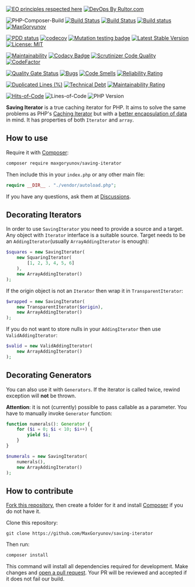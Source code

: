 [![EO principles respected here](https://www.elegantobjects.org/badge.svg)](https://www.elegantobjects.org)
[![DevOps By Rultor.com](http://www.rultor.com/b/MaxGoryunov/saving-iterator)](http://www.rultor.com/p/MaxGoryunov/saving-iterator)

![PHP-Composer-Build](https://github.com/MaxGoryunov/saving-iterator/actions/workflows/php.yml/badge.svg)
[![Build Status](https://app.travis-ci.com/MaxGoryunov/saving-iterator.svg?branch=master)](https://app.travis-ci.com/MaxGoryunov/saving-iterator)
[![Build Status](https://scrutinizer-ci.com/g/MaxGoryunov/saving-iterator/badges/build.png?b=master)](https://scrutinizer-ci.com/g/MaxGoryunov/saving-iterator/build-status/master)
[![Build status](https://ci.appveyor.com/api/projects/status/n4g8288u7u1xkj05/branch/master?svg=true)](https://ci.appveyor.com/project/MaxGoryunov/saving-iterator/branch/master)
[![MaxGoryunov](https://circleci.com/gh/MaxGoryunov/saving-iterator.svg?style=svg)](https://app.circleci.com/pipelines/github/MaxGoryunov/saving-iterator)

[![PDD status](https://www.0pdd.com/svg?name=MaxGoryunov/saving-iterator)](https://www.0pdd.com/p?name=MaxGoryunov/saving-iterator)
[![codecov](https://codecov.io/gh/MaxGoryunov/saving-iterator/branch/master/graph/badge.svg?token=KYRZ0UK8E8)](https://codecov.io/gh/MaxGoryunov/saving-iterator)
[![Mutation testing badge](https://img.shields.io/endpoint?style=flat&url=https%3A%2F%2Fbadge-api.stryker-mutator.io%2Fgithub.com%2FMaxGoryunov%2Fsaving-iterator%2Fmaster)](https://infection.github.io)
[![Latest Stable Version](http://poser.pugx.org/maxgoryunov/saving-iterator/v)](https://packagist.org/packages/maxgoryunov/saving-iterator)
[![License: MIT](https://img.shields.io/badge/License-MIT-blue.svg)](https://github.com/MaxGoryunov/saving-iterator/blob/master/LICENSE)

<!-- CC -> Qlty, does not support status badges yet -->
[![Maintainability](https://api.codeclimate.com/v1/badges/d721a5fca4901010520e/maintainability)](https://codeclimate.com/github/MaxGoryunov/saving-iterator/maintainability)
[![Codacy Badge](https://app.codacy.com/project/badge/Grade/993e91480dfa4239a780d5d7af528d30)](https://www.codacy.com/gh/MaxGoryunov/saving-iterator/dashboard?utm_source=github.com&amp;utm_medium=referral&amp;utm_content=MaxGoryunov/saving-iterator&amp;utm_campaign=Badge_Grade)
[![Scrutinizer Code Quality](https://scrutinizer-ci.com/g/MaxGoryunov/saving-iterator/badges/quality-score.png?b=master)](https://scrutinizer-ci.com/g/MaxGoryunov/saving-iterator/?branch=master)
[![CodeFactor](https://www.codefactor.io/repository/github/maxgoryunov/saving-iterator/badge)](https://www.codefactor.io/repository/github/maxgoryunov/saving-iterator)

[![Quality Gate Status](https://sonarcloud.io/api/project_badges/measure?project=MaxGoryunov_saving-iterator&metric=alert_status)](https://sonarcloud.io/summary/new_code?id=MaxGoryunov_saving-iterator)
[![Bugs](https://sonarcloud.io/api/project_badges/measure?project=MaxGoryunov_saving-iterator&metric=bugs)](https://sonarcloud.io/summary/new_code?id=MaxGoryunov_saving-iterator)
[![Code Smells](https://sonarcloud.io/api/project_badges/measure?project=MaxGoryunov_saving-iterator&metric=code_smells)](https://sonarcloud.io/summary/new_code?id=MaxGoryunov_saving-iterator)
[![Reliability Rating](https://sonarcloud.io/api/project_badges/measure?project=MaxGoryunov_saving-iterator&metric=reliability_rating)](https://sonarcloud.io/summary/new_code?id=MaxGoryunov_saving-iterator)

[![Duplicated Lines (%)](https://sonarcloud.io/api/project_badges/measure?project=MaxGoryunov_saving-iterator&metric=duplicated_lines_density)](https://sonarcloud.io/summary/new_code?id=MaxGoryunov_saving-iterator)
[![Technical Debt](https://sonarcloud.io/api/project_badges/measure?project=MaxGoryunov_saving-iterator&metric=sqale_index)](https://sonarcloud.io/summary/new_code?id=MaxGoryunov_saving-iterator)
[![Maintainability Rating](https://sonarcloud.io/api/project_badges/measure?project=MaxGoryunov_saving-iterator&metric=sqale_rating)](https://sonarcloud.io/summary/new_code?id=MaxGoryunov_saving-iterator)

[![Hits-of-Code](https://hitsofcode.com/github/MaxGoryunov/saving-iterator?branch=master)](https://hitsofcode.com/github/MaxGoryunov/saving-iterator/view)
![Lines-of-Code](https://tokei.rs/b1/github/MaxGoryunov/saving-iterator?branch=master)
![PHP Version](https://img.shields.io/packagist/php-v/MaxGoryunov/saving-iterator)

**Saving Iterator** is a true caching iterator for PHP. It aims to solve the same problems as PHP's [Caching Iterator](https://www.php.net/manual/ru/class.cachingiterator.php) but with a [better encapsulation of data](https://www.yegor256.com/2016/11/21/naked-data.html) in mind. It has properties of both `Iterator` and `array`.

## How to use

Require it with [Composer](https://getcomposer.org/download/):

```bash
composer require maxgoryunov/saving-iterator
```

Then include this in your `index.php` or any other main file:

```PHP
require __DIR__ . "./vendor/autoload.php";
```

If you have any questions, ask them at [Discussions](https://github.com/MaxGoryunov/saving-iterator/discussions).

## Decorating Iterators

In order to use `SavingIterator` you need to provide a source and a target. Any object with `Iterator` interface is a suitable source. Target needs to be an `AddingIterator`(usually `ArrayAddingIterator` is enough):

```PHP
$squares = new SavingIterator(
    new SquaringIterator(
        [1, 2, 3, 4, 5, 6]
    ),
    new ArrayAddingIterator()
);
```

If the origin object is not an `Iterator` then wrap it in `TransparentIterator`:

```PHP
$wrapped = new SavingIterator(
    new TransparentIterator($origin),
    new ArrayAddingIterator()
);
```

If you do not want to store nulls in your `AddingIterator` then use `ValidAddingIterator`:

```PHP
$valid = new ValidAddingIterator(
    new ArrayAddingIterator()
);
```

## Decorating Generators

You can also use it with `Generators`. If the iterator is called twice, rewind exception will **not** be thrown.

**Attention**: it is not (currently) possible to pass callable as a parameter. You have to manually invoke `Generator` function:

```PHP
function numerals(): Generator {
    for ($i = 0; $i < 10; $i++) {
        yield $i;
    }
}

$numerals = new SavingIterator(
    numerals(),
    new ArrayAddingIterator()
);
```

## How to contribute

[Fork this repository](https://docs.github.com/en/get-started/quickstart/fork-a-repo), then create a folder for it and install [Composer](https://getcomposer.org/download/) if you do not have it.

Clone this repository:

```git
git clone https://github.com/MaxGoryunov/saving-iterator
```

Then run:

```bash
composer install
```

This command will install all dependencies required for development. Make changes and [open a pull request](https://github.com/MaxGoryunov/saving-iterator/pulls). Your PR will be reviewed and accepted if it does not fail our build.
